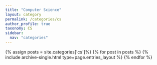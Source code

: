 ```yaml
---
title: "Computer Science"
layout: category
permalink: /categories/cs
author_profile: true
taxonomy: CS
sidebar:
  nav: "categories"
---
```

{% assign posts = site.categories['cs']%}
{% for post in posts %}
{% include archive-single.html type=page.entries_layout %}
{% endfor %}